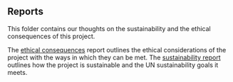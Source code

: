 ## Reports
This folder contains our thoughts on the sustainability and the ethical consequences of this project. 

The [ethical consequences](Ethical.md) report outlines the ethical considerations of the project with the ways in which they can be met.
The [sustainability report](Sustainability.md) outlines how the project is sustainable and the UN sustainability goals it meets.
